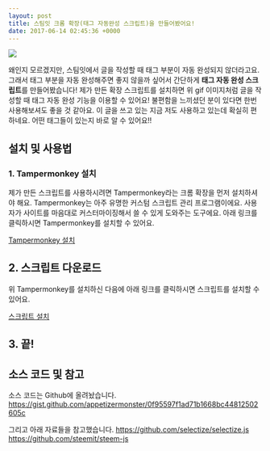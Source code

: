 ```yaml
---
layout: post
title: 스팀잇 크롬 확장(태그 자동완성 스크립트)을 만들어봤어요!
date: 2017-06-14 02:45:36 +0000
---
```


<img src="https://steemitimages.com/DQmRdB4hswgGoD73yZT3vWUUwMpm9Y8x5e4xTKCwnBn97GJ/steemit-helper-tag-autocompletion.gif" style="max-width:100%;">

왜인지 모르겠지만, 스팀잇에서 글을 작성할 때 태그 부분이 자동 완성되지 않더라고요.
그래서 태그 부분을 자동 완성해주면 좋지 않을까 싶어서 간단하게 **태그 자동 완성 스크립트**를 만들어봤습니다!
제가 만든 확장 스크립트를 설치하면 위 gif 이미지처럼 글을 작성할 때 태그 자동 완성 기능을 이용할 수 있어요!
불편함을 느끼셨던 분이 있다면 한번 사용해보셔도 좋을 것 같아요.
이 글을 쓰고 있는 지금 저도 사용하고 있는데 확실히 편하네요.
어떤 태그들이 있는지 바로 알 수 있어요!!

## 설치 및 사용법
### 1. Tampermonkey 설치

제가 만든 스크립트를 사용하시려면 Tampermonkey라는 크롬 확장을 먼저 설치하셔야 해요.
Tampermonkey는 아주 유명한 커스텀 스크립트 관리 프로그램이에요.
사용자가 사이트를 마음대로 커스터마이징해서 쓸 수 있게 도와주는 도구에요.
아래 링크를 클릭하시면 Tampermonkey를 설치할 수 있어요.

[Tampermonkey 설치](https://chrome.google.com/webstore/detail/tampermonkey/dhdgffkkebhmkfjojejmpbldmpobfkfo?hl=ko)

## 2. 스크립트 다운로드
위 Tampermonkey를 설치하신 다음에 아래 링크를 클릭하시면 스크립트를 설치할 수 있어요.

[스크립트 설치](https://gist.github.com/appetizermonster/0f95597f1ad71b1668bc44812502605c/raw/steemit-helper.user.js)

## 3. 끝!

## 소스 코드 및 참고
소스 코드는 Github에 올려놨습니다.
https://gist.github.com/appetizermonster/0f95597f1ad71b1668bc44812502605c

그리고 아래 자료들을 참고했습니다.
https://github.com/selectize/selectize.js
https://github.com/steemit/steem-js